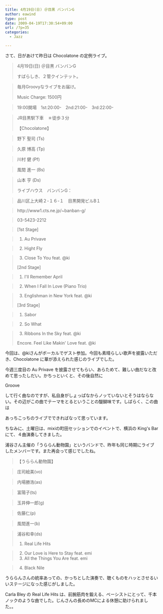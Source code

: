 ```yaml
---
title: 4月19日(日) ＠目黒 バンバンG
author: eawind
type: post
date: 2009-04-19T17:30:54+09:00
url: /?p=35
categories:
  - Jazz

---
```

さて、日があけて昨日は Chocolatone の定例ライブ。

> 4月19日(日) ＠目黒 バンバンG
> 
> すばらしき、２管クインテット。
  
>   
> 毎月Groovyなライブをお届け。
> 
> Music Charge: 1500円
  
>   
> 19:00開場　1st:20:00-　2nd:21:00-　3rd:22:00-
  
>   
> JR目黒駅下車　＊徒歩３分
> 
> 【Chocolatone】
  
>   
> 野下 聖司 (Ts)
  
>   
> 久原 博高 (Tp)
  
>   
> 川村 健 (Pf)
  
>   
> 風間 進一 (Bs)
  
>   
> 山本 亨 (Ds)
> 
> ライブハウス　バンバンG：
  
>   
> 品川区上大崎２-１６-１　目黒開発ビルB１
  
>   
> http://<wbr>www1.ct<wbr>s.ne.jp<wbr>/~banba<wbr>n-g/
  
>   
> 03-5423-2212 

> [1st Stage]
  
>   
> 1. Au Privave
  
>   
> 2. Hight Fly
  
>   
> 3. Close To You feat. @ki
> 
> [2nd Stage]
  
>   
> 1. I'll Remember April
  
>   
> 2. When I Fall In Love (Piano Trio)
  
>   
> 3. Englishman in New York feat. @ki
> 
> [3rd Stage]
  
>   
> 1. Sabor
  
>   
> 2. So What
  
>   
> 3. Ribbons In the Sky feat. @ki
> 
> Encore. Feel Like Makin' Love feat. @ki

今回は、@kiさんがボーカルでゲスト参加。今回も素晴らしい歌声を披露いただき、Chocolatone に華が添えられた感じのライブでした。

今週三度目の Au Privave を披露させてもらい、あらためて、難しい曲だなと改めて思ったしだい。かちっといくと、その後自然に
  
Groove
  
して行く曲なのですが、私自身がしょっぱなからノッていないとそうはならない。その辺がこの曲でテーマをとるということの醍醐味です。しばらく、この曲は
  
あっちこっちのライブでできればなって思っています。

ちなみに、土曜日は、mixiの町田セッションでのイベントで、横浜の King's Bar にて、４曲演奏してきました。

浦谷さん主催の「うららん動物園」というバンドで、昨年も同じ時期にライブしたメンバーです。また再会って感じでしたね。

> 【うららん動物園】
  
>   
> 庄司絵美(vo)
  
>   
> 内場勝浩(as)
  
>   
> 富陽子(ts)
  
>   
> 玉井伸一郎(g)
  
>   
> 佐藤仁(p)
  
>   
> 風間進一(b)
  
>   
> 浦谷和幸(ds)
> 
> 1. Real Life Hits
  
>   
> 2. Our Love is Here to Stay feat. emi  
> 3. All the Things You Are feat. emi
  
>   
> 4. Black Nile

うららんさんの統率あっての、かっちとした演奏で、聴くものをハッとさせるいいステージになった感じがしました。

Carla Bley の Real Life Hits は、前腕筋肉を鍛える、ベーシストにとって、千本ノックのような曲でした。じんさんの長めのMCによる休憩に助けられました。。
